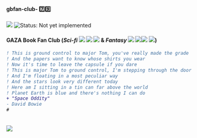 #### gbfan-club- :seven::nine:
![](https://img.gimme.fun/emoji/1f47e.png) ![Status: **Not yet implemented**](http://placehold.it/350x65/FF0000/FFFF00.png&text=GBFan+Club+79)  
#### GAZA Book Fan Club (*Sci-fi*  ![](http://yoursmiles.org/hsmile/alien/h0124.gif) ![](http://yoursmiles.org/hsmile/starwars/h15053.gif) ![](http://fun.resplace.net/Emoticons/Scifi/matrix.gif) & *Fantasy* ![](http://yoursmiles.org/tsmile/magic/t123003.gif) ![](http://yoursmiles.org/tsmile/magic/t123036.gif)![](http://yoursmiles.org/tsmile/magic/t123011.gif) ![](http://yoursmiles.org/tsmile/magic/t123006.gif)) 
        
<h6>

```diff
! This is ground control to major Tom, you've really made the grade
! And the papers want to know whose shirts you wear
! Now it's time to leave the capsule if you dare
! This is major Tom to ground control, I'm stepping through the door
! And I'm floating in a most peculiar way
! And the stars look very different today
! Here am I sitting in a tin can far above the world
! Planet Earth is blue and there's nothing I can do 
+ "Space Oddity"  
- David Bowie
# 
```

</h6>


![](https://tecknocure.tech/wp-content/uploads/2016/02/Abstract-Landing-in-Space-4K-Wallpaper-1280x800.jpg)  
